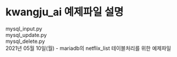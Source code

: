 kwangju_ai
예제파일 설명
==============
mysql_input.py<br>
mysql_update.py<br>
mysql_delete.py<br>
2021년 05월 10일(월) - mariadb의 netflix_list 테이블처리를 위한 예제파일